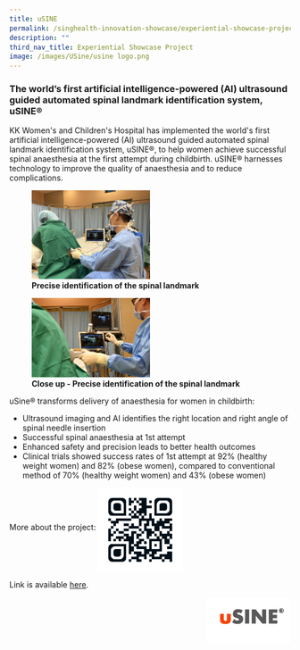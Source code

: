 ```yaml
---
title: uSINE
permalink: /singhealth-innovation-showcase/experiential-showcase-project/usine/
description: ""
third_nav_title: Experiential Showcase Project
image: /images/USine/usine logo.png
---
```

### The world’s first artificial intelligence-powered (AI) ultrasound guided automated spinal landmark identification system, uSINE®

KK Women's and Children's Hospital has implemented the world's first artificial intelligence-powered (AI) ultrasound guided automated spinal landmark identification system, uSINE®, to help women achieve successful spinal anaesthesia at the first attempt during childbirth. uSINE® harnesses technology to improve the quality of anaesthesia and to reduce complications. 

<figure>
<img style="width:50%" src="/images/Experiential%20Showcases/USine/precise%20identification%20of%20the%20spinal%20landmark.jpg">
<figcaption> <strong> Precise identification of the spinal landmark </strong> </figcaption>
</figure>

<figure>
<img style="width:50%" src="/images/Experiential%20Showcases/USine/close%20up%20-%20precise%20identification%20of%20the%20spinal%20landmark.jpg">
<figcaption> <strong> Close up - Precise identification of the spinal landmark </strong> </figcaption>
</figure>

uSine® transforms delivery of anaesthesia for women in childbirth:
* Ultrasound imaging and AI identifies the right location and right angle of spinal needle insertion 
* Successful spinal anaesthesia at 1st attempt
* Enhanced safety and precision leads to better health outcomes 
* Clinical trials showed success rates of 1st attempt at 92% (healthy weight women) and 82% (obese women), compared to conventional method of 70% (healthy weight women) and 43% (obese women)

More about the project: <img style="width:30%" src="/images/Experiential%20Showcases/USine/kkh%20video%20of%20usine.png" align="middle">


Link is available [here](https://fb.watch/lR-LYVcTda/?mibextid=Nif5oz).

<img style="width:30%" src="/images/Experiential%20Showcases/USine/usine%20logo.png" align="right">